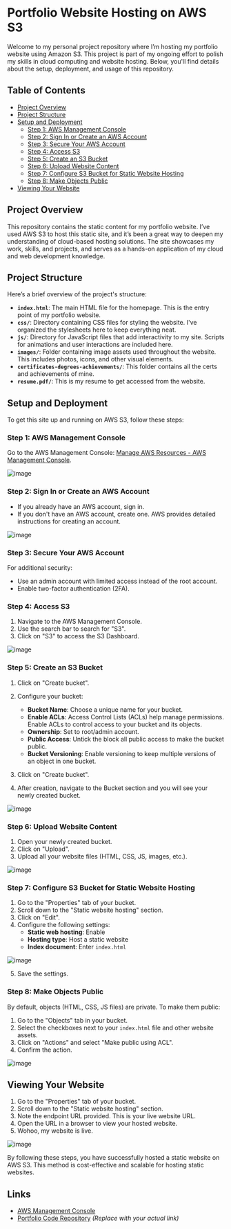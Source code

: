 # Portfolio Website Hosting on AWS S3

Welcome to my personal project repository where I’m hosting my portfolio website using Amazon S3. This project is part of my ongoing effort to polish my skills in cloud computing and website hosting. Below, you'll find details about the setup, deployment, and usage of this repository.

## Table of Contents

- [Project Overview](#project-overview)
- [Project Structure](#project-structure)
- [Setup and Deployment](#setup-and-deployment)
  - [Step 1: AWS Management Console](#step-1-aws-management-console)
  - [Step 2: Sign In or Create an AWS Account](#step-2-sign-in-or-create-an-aws-account)
  - [Step 3: Secure Your AWS Account](#step-3-secure-your-aws-account)
  - [Step 4: Access S3](#step-4-access-s3)
  - [Step 5: Create an S3 Bucket](#step-5-create-an-s3-bucket)
  - [Step 6: Upload Website Content](#step-6-upload-website-content)
  - [Step 7: Configure S3 Bucket for Static Website Hosting](#step-7-configure-s3-bucket-for-static-website-hosting)
  - [Step 8: Make Objects Public](#step-8-make-objects-public)
- [Viewing Your Website](#viewing-your-website)

## Project Overview

This repository contains the static content for my portfolio website. I’ve used AWS S3 to host this static site, and it’s been a great way to deepen my understanding of cloud-based hosting solutions. The site showcases my work, skills, and projects, and serves as a hands-on application of my cloud and web development knowledge.

## Project Structure

Here’s a brief overview of the project's structure:

- **`index.html`**: The main HTML file for the homepage. This is the entry point of my portfolio website.
- **`css/`**: Directory containing CSS files for styling the website. I've organized the stylesheets here to keep everything neat.
- **`js/`**: Directory for JavaScript files that add interactivity to my site. Scripts for animations and user interactions are included here.
- **`images/`**: Folder containing image assets used throughout the website. This includes photos, icons, and other visual elements.
- **`certificates-degrees-achievements/`**: This folder contains all the certs and achievements of mine.
- **`resume.pdf/`**: This is my resume to get accessed from the website.


## Setup and Deployment

To get this site up and running on AWS S3, follow these steps:

### Step 1: AWS Management Console

Go to the AWS Management Console: [Manage AWS Resources - AWS Management Console](https://aws.amazon.com/console/).

![image](https://github.com/user-attachments/assets/bd31eaa7-9474-4952-b9a9-d3549d4cc90d)

### Step 2: Sign In or Create an AWS Account

- If you already have an AWS account, sign in.
- If you don't have an AWS account, create one. AWS provides detailed instructions for creating an account.

![image](https://github.com/user-attachments/assets/c20c22b2-4c9e-4b69-a60a-818613fc7050)


### Step 3: Secure Your AWS Account

For additional security:
- Use an admin account with limited access instead of the root account.
- Enable two-factor authentication (2FA).

### Step 4: Access S3

1. Navigate to the AWS Management Console.
2. Use the search bar to search for "S3".
3. Click on "S3" to access the S3 Dashboard.

![image](https://github.com/user-attachments/assets/bd2e1a96-0fd8-44f8-b4c7-f6476b1764f0)


### Step 5: Create an S3 Bucket

1. Click on "Create bucket".
2. Configure your bucket:
   - **Bucket Name**: Choose a unique name for your bucket.
   - **Enable ACLs**: Access Control Lists (ACLs) help manage permissions. Enable ACLs to control access to your bucket and its objects.
   - **Ownership**: Set to root/admin account.
   - **Public Access**: Untick the block all public access to make the bucket public.
   - **Bucket Versioning**: Enable versioning to keep multiple versions of an object in one bucket.

3. Click on "Create bucket".
4. After creation, navigate to the Bucket section and you will see your newly created bucket.

![image](https://github.com/user-attachments/assets/b004d414-27ab-4c56-9f3b-a720100a94d8)


### Step 6: Upload Website Content

1. Open your newly created bucket.
2. Click on "Upload".
3. Upload all your website files (HTML, CSS, JS, images, etc.).

![image](https://github.com/user-attachments/assets/d5a37e5a-788d-4870-a118-417852742e92)

### Step 7: Configure S3 Bucket for Static Website Hosting

1. Go to the "Properties" tab of your bucket.
2. Scroll down to the "Static website hosting" section.
3. Click on "Edit".
4. Configure the following settings:
   - **Static web hosting**: Enable
   - **Hosting type**: Host a static website
   - **Index document**: Enter `index.html`

![image](https://github.com/user-attachments/assets/d9a79912-84a5-41d3-a460-031a761fec6d)

5. Save the settings.

### Step 8: Make Objects Public

By default, objects (HTML, CSS, JS files) are private. To make them public:

1. Go to the "Objects" tab in your bucket.
2. Select the checkboxes next to your `index.html` file and other website assets.
3. Click on "Actions" and select "Make public using ACL".
4. Confirm the action.

![image](https://github.com/user-attachments/assets/1eb94cbf-7ba9-46c6-bcb0-d3640207ac72)

## Viewing Your Website

1. Go to the "Properties" tab of your bucket.
2. Scroll down to the "Static website hosting" section.
3. Note the endpoint URL provided. This is your live website URL.
4. Open the URL in a browser to view your hosted website.
5. Wohoo, my website is live.

![image](https://github.com/user-attachments/assets/ea6abe92-a6df-426a-b1d1-5f12e470b1cb)


By following these steps, you have successfully hosted a static website on AWS S3. This method is cost-effective and scalable for hosting static websites.

## Links

- [AWS Management Console](https://aws.amazon.com/console/)
- [Portfolio Code Repository](https://github.com/DaudCloud-sudo/portfolio-website-hosting-on-AWS-S3) *(Replace with your actual link)*
